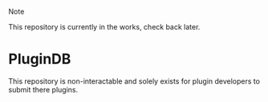 > [!NOTE]
> This repository is currently in the works, check back later.

# PluginDB
This repository is non-interactable and solely exists for plugin developers to submit there plugins. 

